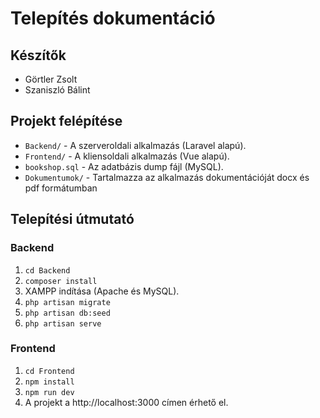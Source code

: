 # Telepítés dokumentáció

## Készítők
- Görtler Zsolt
- Szaniszló Bálint

## Projekt felépítése
- `Backend/` - A szerveroldali alkalmazás (Laravel alapú).
- `Frontend/` - A kliensoldali alkalmazás (Vue alapú).
- `bookshop.sql` - Az adatbázis dump fájl (MySQL).
- `Dokumentumok/` - Tartalmazza az alkalmazás dokumentációját docx és pdf formátumban
## Telepítési útmutató

### Backend

1. `cd Backend`
2. `composer install`
3. XAMPP indítása (Apache és MySQL).
4. `php artisan migrate`
5. `php artisan db:seed`
6. `php artisan serve`

### Frontend

1. `cd Frontend`
2. `npm install`
3. `npm run dev`
4. A projekt a http://localhost:3000 címen érhető el.
